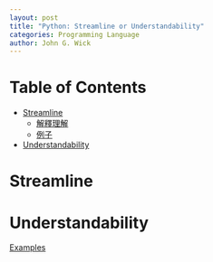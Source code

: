 ```yaml
---
layout: post
title: "Python: Streamline or Understandability"
categories: Programming Language
author: John G. Wick
---
```


# Table of Contents
* [Streamline](#Stream)
  * [解釋理解](#解釋理解)
  * [例子](#例子)
* [Understandability](#Understandability)

# Streamline

# Understandability

[Examples]()

